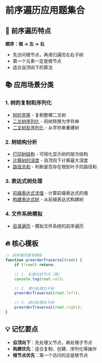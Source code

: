 # 前序遍历应用题集合

## 🎯 前序遍历特点
**顺序：根 → 左 → 右**
- 先访问根节点，再递归遍历左右子树
- 第一个元素一定是根节点
- 适合自顶向下的算法

## 📚 应用场景分类

### 1. 树的复制和序列化
- [树的克隆](./cloneTree.js) - 复制整棵二叉树
- [二叉树序列化](./serialize.js) - 将树转换为字符串
- [二叉树反序列化](./deserialize.js) - 从字符串重建树

### 2. 树结构分析
- [打印树结构](./printTree.js) - 可视化显示树的层次结构
- [计算树的深度](./maxDepth.js) - 自顶向下计算最大深度
- [路径总和](./pathSum.js) - 判断是否存在根到叶子的路径和

### 3. 表达式树处理
- [前缀表达式求值](./prefixExpression.js) - 计算前缀表达式的值
- [构建表达式树](./buildExpressionTree.js) - 从前缀表达式构建树

### 4. 文件系统模拟
- [目录遍历](./directoryTraversal.js) - 模拟文件系统的前序遍历

## 🔥 核心模板

```javascript
// 前序遍历基本模板
function preorderTraversal(root) {
    if (!root) return;
    
    // 1. 处理当前节点（根）
    console.log(root.val);
    
    // 2. 递归处理左子树
    preorderTraversal(root.left);
    
    // 3. 递归处理右子树
    preorderTraversal(root.right);
}
```

## 💡 记忆要点
- **自顶向下**：先处理父节点，再处理子节点
- **构建优先**：适合复制、创建、序列化等操作
- **根节点优先**：第一个访问的总是根节点
